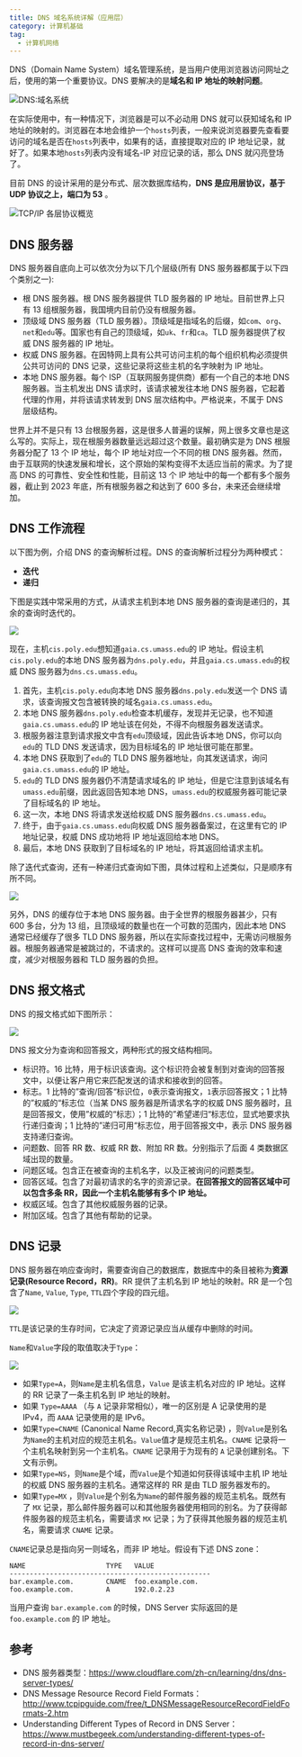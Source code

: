 ```yaml
---
title: DNS 域名系统详解（应用层）
category: 计算机基础
tag:
  - 计算机网络
---
```


DNS（Domain Name System）域名管理系统，是当用户使用浏览器访问网址之后，使用的第一个重要协议。DNS 要解决的是**域名和 IP 地址的映射问题**。

![DNS:域名系统](https://oss.javaguide.cn/github/javaguide/cs-basics/network/dns-overview.png)

在实际使用中，有一种情况下，浏览器是可以不必动用 DNS 就可以获知域名和 IP 地址的映射的。浏览器在本地会维护一个`hosts`列表，一般来说浏览器要先查看要访问的域名是否在`hosts`列表中，如果有的话，直接提取对应的 IP 地址记录，就好了。如果本地`hosts`列表内没有域名-IP 对应记录的话，那么 DNS 就闪亮登场了。

目前 DNS 的设计采用的是分布式、层次数据库结构，**DNS 是应用层协议，基于 UDP 协议之上，端口为 53** 。

![TCP/IP 各层协议概览](https://oss.javaguide.cn/github/javaguide/cs-basics/network/network-protocol-overview.png)

## DNS 服务器

DNS 服务器自底向上可以依次分为以下几个层级(所有 DNS 服务器都属于以下四个类别之一):

- 根 DNS 服务器。根 DNS 服务器提供 TLD 服务器的 IP 地址。目前世界上只有 13 组根服务器，我国境内目前仍没有根服务器。
- 顶级域 DNS 服务器（TLD 服务器）。顶级域是指域名的后缀，如`com`、`org`、`net`和`edu`等。国家也有自己的顶级域，如`uk`、`fr`和`ca`。TLD 服务器提供了权威 DNS 服务器的 IP 地址。
- 权威 DNS 服务器。在因特网上具有公共可访问主机的每个组织机构必须提供公共可访问的 DNS 记录，这些记录将这些主机的名字映射为 IP 地址。
- 本地 DNS 服务器。每个 ISP（互联网服务提供商）都有一个自己的本地 DNS 服务器。当主机发出 DNS 请求时，该请求被发往本地 DNS 服务器，它起着代理的作用，并将该请求转发到 DNS 层次结构中。严格说来，不属于 DNS 层级结构。

世界上并不是只有 13 台根服务器，这是很多人普遍的误解，网上很多文章也是这么写的。实际上，现在根服务器数量远远超过这个数量。最初确实是为 DNS 根服务器分配了 13 个 IP 地址，每个 IP 地址对应一个不同的根 DNS 服务器。然而，由于互联网的快速发展和增长，这个原始的架构变得不太适应当前的需求。为了提高 DNS 的可靠性、安全性和性能，目前这 13 个 IP 地址中的每一个都有多个服务器，截止到 2023 年底，所有根服务器之和达到了 600 多台，未来还会继续增加。

## DNS 工作流程

以下图为例，介绍 DNS 的查询解析过程。DNS 的查询解析过程分为两种模式：

- **迭代**
- **递归**

下图是实践中常采用的方式，从请求主机到本地 DNS 服务器的查询是递归的，其余的查询时迭代的。

![](https://oss.javaguide.cn/github/javaguide/cs-basics/network/DNS-process.png)

现在，主机`cis.poly.edu`想知道`gaia.cs.umass.edu`的 IP 地址。假设主机`cis.poly.edu`的本地 DNS 服务器为`dns.poly.edu`，并且`gaia.cs.umass.edu`的权威 DNS 服务器为`dns.cs.umass.edu`。

1. 首先，主机`cis.poly.edu`向本地 DNS 服务器`dns.poly.edu`发送一个 DNS 请求，该查询报文包含被转换的域名`gaia.cs.umass.edu`。
2. 本地 DNS 服务器`dns.poly.edu`检查本机缓存，发现并无记录，也不知道`gaia.cs.umass.edu`的 IP 地址该在何处，不得不向根服务器发送请求。
3. 根服务器注意到请求报文中含有`edu`顶级域，因此告诉本地 DNS，你可以向`edu`的 TLD DNS 发送请求，因为目标域名的 IP 地址很可能在那里。
4. 本地 DNS 获取到了`edu`的 TLD DNS 服务器地址，向其发送请求，询问`gaia.cs.umass.edu`的 IP 地址。
5. `edu`的 TLD DNS 服务器仍不清楚请求域名的 IP 地址，但是它注意到该域名有`umass.edu`前缀，因此返回告知本地 DNS，`umass.edu`的权威服务器可能记录了目标域名的 IP 地址。
6. 这一次，本地 DNS 将请求发送给权威 DNS 服务器`dns.cs.umass.edu`。
7. 终于，由于`gaia.cs.umass.edu`向权威 DNS 服务器备案过，在这里有它的 IP 地址记录，权威 DNS 成功地将 IP 地址返回给本地 DNS。
8. 最后，本地 DNS 获取到了目标域名的 IP 地址，将其返回给请求主机。

除了迭代式查询，还有一种递归式查询如下图，具体过程和上述类似，只是顺序有所不同。

![](https://oss.javaguide.cn/github/javaguide/cs-basics/network/DNS-process2.png)

另外，DNS 的缓存位于本地 DNS 服务器。由于全世界的根服务器甚少，只有 600 多台，分为 13 组，且顶级域的数量也在一个可数的范围内，因此本地 DNS 通常已经缓存了很多 TLD DNS 服务器，所以在实际查找过程中，无需访问根服务器。根服务器通常是被跳过的，不请求的。这样可以提高 DNS 查询的效率和速度，减少对根服务器和 TLD 服务器的负担。

## DNS 报文格式

DNS 的报文格式如下图所示：

![](https://oss.javaguide.cn/github/javaguide/cs-basics/network/DNS-packet.png)

DNS 报文分为查询和回答报文，两种形式的报文结构相同。

- 标识符。16 比特，用于标识该查询。这个标识符会被复制到对查询的回答报文中，以便让客户用它来匹配发送的请求和接收到的回答。
- 标志。1 比特的”查询/回答“标识位，`0`表示查询报文，`1`表示回答报文；1 比特的”权威的“标志位（当某 DNS 服务器是所请求名字的权威 DNS 服务器时，且是回答报文，使用”权威的“标志）；1 比特的”希望递归“标志位，显式地要求执行递归查询；1 比特的”递归可用“标志位，用于回答报文中，表示 DNS 服务器支持递归查询。
- 问题数、回答 RR 数、权威 RR 数、附加 RR 数。分别指示了后面 4 类数据区域出现的数量。
- 问题区域。包含正在被查询的主机名字，以及正被询问的问题类型。
- 回答区域。包含了对最初请求的名字的资源记录。**在回答报文的回答区域中可以包含多条 RR，因此一个主机名能够有多个 IP 地址。**
- 权威区域。包含了其他权威服务器的记录。
- 附加区域。包含了其他有帮助的记录。

## DNS 记录

DNS 服务器在响应查询时，需要查询自己的数据库，数据库中的条目被称为**资源记录(Resource Record，RR)**。RR 提供了主机名到 IP 地址的映射。RR 是一个包含了`Name`, `Value`, `Type`, `TTL`四个字段的四元组。

![](https://oss.javaguide.cn/github/javaguide/cs-basics/network/20210506174303797.png)

`TTL`是该记录的生存时间，它决定了资源记录应当从缓存中删除的时间。

`Name`和`Value`字段的取值取决于`Type`：

![](https://oss.javaguide.cn/github/javaguide/cs-basics/network/20210506170307897.png)

- 如果`Type=A`，则`Name`是主机名信息，`Value` 是该主机名对应的 IP 地址。这样的 RR 记录了一条主机名到 IP 地址的映射。
- 如果 `Type=AAAA` （与 `A` 记录非常相似），唯一的区别是 A 记录使用的是 IPv4，而 `AAAA` 记录使用的是 IPv6。
- 如果`Type=CNAME` (Canonical Name Record,真实名称记录) ，则`Value`是别名为`Name`的主机对应的规范主机名。`Value`值才是规范主机名。`CNAME` 记录将一个主机名映射到另一个主机名。`CNAME` 记录用于为现有的 `A` 记录创建别名。下文有示例。
- 如果`Type=NS`，则`Name`是个域，而`Value`是个知道如何获得该域中主机 IP 地址的权威 DNS 服务器的主机名。通常这样的 RR 是由 TLD 服务器发布的。
- 如果`Type=MX` ，则`Value`是个别名为`Name`的邮件服务器的规范主机名。既然有了 `MX` 记录，那么邮件服务器可以和其他服务器使用相同的别名。为了获得邮件服务器的规范主机名，需要请求 `MX` 记录；为了获得其他服务器的规范主机名，需要请求 `CNAME` 记录。

`CNAME`记录总是指向另一则域名，而非 IP 地址。假设有下述 DNS zone：

```plain
NAME                    TYPE   VALUE
--------------------------------------------------
bar.example.com.        CNAME  foo.example.com.
foo.example.com.        A      192.0.2.23
```

当用户查询 `bar.example.com` 的时候，DNS Server 实际返回的是 `foo.example.com` 的 IP 地址。

## 参考

- DNS 服务器类型：<https://www.cloudflare.com/zh-cn/learning/dns/dns-server-types/>
- DNS Message Resource Record Field Formats：<http://www.tcpipguide.com/free/t_DNSMessageResourceRecordFieldFormats-2.htm>
- Understanding Different Types of Record in DNS Server：<https://www.mustbegeek.com/understanding-different-types-of-record-in-dns-server/>

<!-- @include: @article-footer.snippet.md -->
